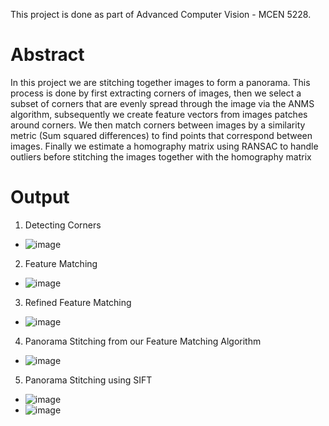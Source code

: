 This project is done as part of Advanced Computer Vision - MCEN 5228.

# Abstract
 In this project we are
 stitching together images to form a panorama. This process is
 done by first extracting corners of images, then we select a subset
 of corners that are evenly spread through the image via the
 ANMS algorithm, subsequently we create feature vectors from
 images patches around corners. We then match corners between
 images by a similarity metric (Sum squared differences) to find
 points that correspond between images. Finally we estimate a
 homography matrix using RANSAC to handle outliers before
 stitching the images together with the homography matrix

 # Output
 1. Detecting Corners
 - ![image](https://github.com/user-attachments/assets/32d14e19-a2c9-46c0-bae4-cee5b9ab760a)

 2. Feature Matching
  - ![image](https://github.com/user-attachments/assets/62caea46-7d45-441f-9b1a-ef51df2b59c8)

3. Refined Feature Matching
- ![image](https://github.com/user-attachments/assets/032eef88-b700-4ca9-a0e9-858300d29a91)

4. Panorama Stitching from our Feature Matching Algorithm
- ![image](https://github.com/user-attachments/assets/0cb50490-eec2-461d-a63e-953c327eaa15)

5. Panorama Stitching using SIFT
- ![image](https://github.com/user-attachments/assets/c11e2591-2c56-412d-b6bb-d5bbd2a17d16)
- ![image](https://github.com/user-attachments/assets/28028465-b88e-4888-8f28-f96fdda4b374)



 

